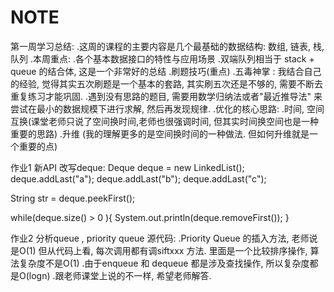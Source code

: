 # NOTE
第一周学习总结:
    .这周的课程的主要内容是几个最基础的数据结构: 数组, 链表, 栈, 队列
    .本周重点:
       .各个基本数据接口的特性与应用场景
          .双端队列相当于 stack + queue 的结合体, 这是一个非常好的总结
       .刷题技巧(重点)
          .五毒神掌 : 我结合自己的经验, 觉得其实五次刷题是一个基本的套路, 其实刷五次还是不够的,
          需要不断去重复练习才能巩固.
          .遇到没有思路的题目, 需要用数学归纳法或者"最近推导法" 来尝试在最小的数据规模下进行求解,
            然后再发现规律.
          .优化的核心思路:
             .时间, 空间互换(课堂老师只说了空间换时间,老师也很强调时间, 但其实时间换空间也是一种重要的思路)
             .升维 (我的理解更多的是空间换时间的一种做法. 但如何升维就是一个重要的点) 


作业1 新API  改写deque:
Deque<String> deque = new LinkedList<String>();
deque.addLast("a");
deque.addLast("b");
deque.addLast("c");



String str = deque.peekFirst();


while(deque.size() > 0 ){
   System.out.println(deque.removeFirst());
}


作业2 分析queue , priority queue 源代码:
    .Priority Queue 的插入方法, 老师说是O(1) 但从代码上看, 每次调用都有调siftxxx 方法.
    里面是一个比较排序操作, 算法复杂度不是O(1)
    .由于enqueue 和 dequeue 都是涉及查找操作, 所以复杂度都是O(logn)
    .跟老师课堂上说的不一样, 希望老师解答. 
